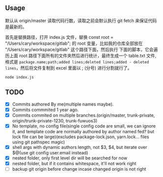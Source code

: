 ## Usage

默认从 origin/master 读取代码行数，读取之前会默认执行 git fetch 来保证代码是最新的。

首先是替换路径，打开 index.js 文件，替换 const root = "/Users/cary/workspace/gitlab"; 的 root
变量，比如我的仓库全部放在 "/Users/cary/workspace/gitlab" 这个路径下面，然后执行
下面的脚本，它会遍历上面 root 路径下面所有的文件夹然后进行统计，最终生成一个
table.txt 文件,格式是 `package.name;path;added lines;deleted lines;added -
deleted lines`，然后将文件复制到 excel 里面以 ; (分号) 进行分割就行了。

```shell
node index.js
```

## TODO 

- [x] Commits authored By me(multiple names maybe).
- [x] Commits commmited 1 year ago.
- [x] Commits commited on multiple branches.(origin/master, trunk-private, origin/trunk-private-1230, trunk-fuwuos3)
- [x] No template, no config file(single config code are small, we can ignore it, and template code are normally authored by author named fed? but lock file can be large)(excludes package-lock.json, yarn.lock... files using git pathspec magic)
- [x] shell args with dynamic authors length, not $3, $4, but iterate over $@(use git config user.email instead)
- [x] nested folder, only first level dir will be searched for now
- [x] nested folder, but if it contains whitespace, it'll not work right
- [ ] backup git origin before change incase changed origin is not right
